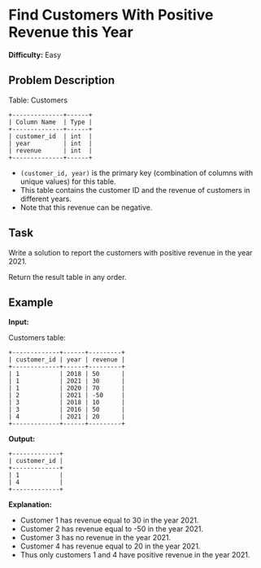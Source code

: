 # Find Customers With Positive Revenue this Year

**Difficulty:** Easy

## Problem Description

Table: Customers

```
+--------------+------+
| Column Name  | Type |
+--------------+------+
| customer_id  | int  |
| year         | int  |
| revenue      | int  |
+--------------+------+
```

- `(customer_id, year)` is the primary key (combination of columns with unique values) for this table.
- This table contains the customer ID and the revenue of customers in different years.
- Note that this revenue can be negative.

## Task

Write a solution to report the customers with positive revenue in the year 2021.

Return the result table in any order.

## Example

**Input:**

Customers table:
```
+-------------+------+---------+
| customer_id | year | revenue |
+-------------+------+---------+
| 1           | 2018 | 50      |
| 1           | 2021 | 30      |
| 1           | 2020 | 70      |
| 2           | 2021 | -50     |
| 3           | 2018 | 10      |
| 3           | 2016 | 50      |
| 4           | 2021 | 20      |
+-------------+------+---------+
```

**Output:**
```
+-------------+
| customer_id |
+-------------+
| 1           |
| 4           |
+-------------+
```

**Explanation:**

- Customer 1 has revenue equal to 30 in the year 2021.
- Customer 2 has revenue equal to -50 in the year 2021.
- Customer 3 has no revenue in the year 2021.
- Customer 4 has revenue equal to 20 in the year 2021.
- Thus only customers 1 and 4 have positive revenue in the year 2021.
